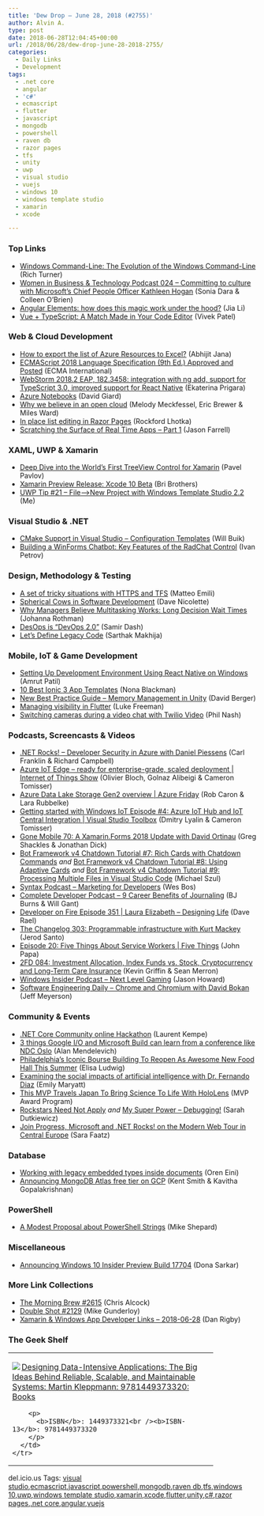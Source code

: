 ```yaml
---
title: 'Dew Drop – June 28, 2018 (#2755)'
author: Alvin A.
type: post
date: 2018-06-28T12:04:45+00:00
url: /2018/06/28/dew-drop-june-28-2018-2755/
categories:
  - Daily Links
  - Development
tags:
  - .net core
  - angular
  - 'c#'
  - ecmascript
  - flutter
  - javascript
  - mongodb
  - powershell
  - raven db
  - razor pages
  - tfs
  - unity
  - uwp
  - visual studio
  - vuejs
  - windows 10
  - windows template studio
  - xamarin
  - xcode

---
```

### <a name="top"></a>Top Links

  * <a href="https://blogs.msdn.microsoft.com/commandline/2018/06/27/windows-command-line-the-evolution-of-the-windows-command-line/" target="_blank">Windows Command-Line: The Evolution of the Windows Command-Line</a> (Rich Turner)
  * <a href="http://womeninbizandtech.mpsn.libsynpro.com/024-committing-to-culture-with-microsofts-chief-people-officer-kathleen-hogan" target="_blank">Women in Business & Technology Podcast 024 &#8211; Committing to culture with Microsoft’s Chief People Officer Kathleen Hogan</a> (Sonia Dara & Colleen O’Brien)
  * <a href="https://blog.angularindepth.com/angular-elements-how-does-this-magic-work-under-the-hood-3684a0b2be95?source=rss----e5ed704095b---4" target="_blank">Angular Elements: how does this magic work under the hood?</a> (Jia Li)
  * <a href="https://css-tricks.com/vue-typescript-a-match-made-in-your-code-editor/" target="_blank">Vue + TypeScript: A Match Made in Your Code Editor</a> (Vivek Patel)



### <a name="web"></a>Web & Cloud Development

  * <a href="https://dailydotnettips.com/export-the-list-of-azure-resources-to-excel/" target="_blank">How to export the list of Azure Resources to Excel?</a> (Abhijit Jana)
  * <a href="http://www.ecma-international.org/publications/standards/Ecma-262.htm" target="_blank">ECMAScript 2018 Language Specification (9th Ed.) Approved and Posted</a> (ECMA International)
  * <a href="https://blog.jetbrains.com/webstorm/2018/06/webstorm-2018-2-eap-182-3458/" target="_blank">WebStorm 2018.2 EAP, 182.3458: integration with ng add, support for TypeScript 3.0, improved support for React Native</a> (Ekaterina Prigara)
  * <a href="http://davidgiard.com/2018/06/28/AzureNotebooks.aspx" target="_blank">Azure Notebooks</a> (David Giard)
  * <a href="http://feedproxy.google.com/~r/ClPlBl/~3/k6uTL0cyjYk/why-google-believes-in-open-cloud.html" target="_blank">Why we believe in an open cloud</a> (Melody Meckfessel, Eric Brewer & Miles Ward)
  * <a href="http://www.lhotka.net/weblog/InPlaceListEditingInRazorPages.aspx" target="_blank">In place list editing in Razor Pages</a> (Rockford Lhotka)
  * <a href="https://jfarrell.net/2018/06/27/scratching-the-surface-of-real-time-apps-part-1/" target="_blank">Scratching the Surface of Real Time Apps – Part 1</a> (Jason Farrell)



### <a name="silverlight"></a>XAML, UWP & Xamarin

  * <a href="https://www.telerik.com/blogs/deep-dive-into-worlds-first-treeview-control-for-xamarin" target="_blank">Deep Dive into the World&#8217;s First TreeView Control for Xamarin</a> (Pavel Pavlov)
  * <a href="https://releases.xamarin.com/preview-release-xcode-10-beta/" target="_blank">Xamarin Preview Release: Xcode 10 Beta</a> (Bri Brothers)
  * <a href="http://www.uwpapp.tips/2018/06/uwp-tip-21-file-new-project-with.html" target="_blank">UWP Tip #21 &#8211; File&#8211;>New Project with Windows Template Studio 2.2</a> (Me)



### <a name="dotnet"></a>Visual Studio & .NET

  * <a href="https://blogs.msdn.microsoft.com/vcblog/2018/06/27/cmake-support-in-visual-studio-configuration-templates/" target="_blank">CMake Support in Visual Studio – Configuration Templates</a> (Will Buik)
  * <a href="https://www.telerik.com/blogs/building-a-winforms-chatbot-key-features-of-the-radchat-control" target="_blank">Building a WinForms Chatbot: Key Features of the RadChat Control</a> (Ivan Petrov)



### <a name="design"></a>Design, Methodology & Testing

  * <a href="http://feedproxy.google.com/~r/MattsAlmSpace/~3/GH1iaadBVV4/a-set-of-tricky-situations-with-https.html" target="_blank">A set of tricky situations with HTTPS and TFS</a> (Matteo Emili)
  * <a href="http://feedproxy.google.com/~r/LeadingAgile/~3/jz7q-2djMrw/" target="_blank">Spherical Cows in Software Development</a> (Dave Nicolette)
  * <a href="http://feedproxy.google.com/~r/ManagingProductDevelopment/~3/lJ7-Mfa6SbY/" target="_blank">Why Managers Believe Multitasking Works: Long Decision Wait Times</a> (Johanna Rothman)
  * <a href="https://developers.redhat.com/blog/2018/06/27/desops-is-devops-2-0/" target="_blank">DesOps is “DevOps 2.0”</a> (Samir Dash)
  * <a href="https://dzone.com/articles/lets-define-legacy-code?utm_medium=feed&utm_source=feedpress.me&utm_campaign=Feed%3A+dzone%2Fdevops" target="_blank">Let&#8217;s Define Legacy Code</a> (Sarthak Makhija)



### <a name="mobile"></a>Mobile, IoT & Game Development

  * <a href="https://codeburst.io/setting-up-development-environment-using-react-native-on-windows-dd240e69f776?source=rss----61061eb0c96b---4" target="_blank">Setting Up Development Environment Using React Native on Windows</a> (Amrut Patil)
  * <a href="https://code.tutsplus.com/articles/best-ionic-app-templates--cms-31398" target="_blank">10 Best Ionic 3 App Templates</a> (Nona Blackman)
  * <a href="https://blogs.unity3d.com/2018/06/27/new-best-practice-guide-memory-management-in-unity/" target="_blank">New Best Practice Guide – Memory Management in Unity</a> (David Berger)
  * <a href="https://medium.com/flutter-io/managing-visibility-in-flutter-f558588adefe?source=rss----4da7dfd21a33---4" target="_blank">Managing visibility in Flutter</a> (Luke Freeman)
  * <a href="https://twilioinc.wpengine.com/2018/06/switching-cameras-twilio-video-chat.html" target="_blank">Switching cameras during a video chat with Twilio Video</a> (Phil Nash)



### <a name="podcasts"></a>Podcasts, Screencasts & Videos

  * <a href="http://www.dotnetrocks.com/default.aspx?ShowNum=1558" target="_blank">.NET Rocks! &#8211; Developer Security in Azure with Daniel Piessens</a> (Carl Franklin & Richard Campbell)
  * <a href="https://channel9.msdn.com/Shows/Internet-of-Things-Show/Azure-IoT-Edge-ready-for-enterprise-grade-scaled-deployment?WT.mc_id=DX_MVP4025064" target="_blank">Azure IoT Edge &#8211; ready for enterprise-grade, scaled deployment | Internet of Things Show</a> (Olivier Bloch, Golnaz Alibeigi & Cameron Tomisser)
  * <a href="https://channel9.msdn.com/Shows/Azure-Friday/Azure-Data-Lake-Storage-Gen2-overview?WT.mc_id=DX_MVP4025064" target="_blank">Azure Data Lake Storage Gen2 overview | Azure Friday</a> (Rob Caron & Lara Rubbelke)
  * <a href="https://channel9.msdn.com/Shows/Visual-Studio-Toolbox/Getting-started-with-Windows-IoT-Episode-4-Azure-IoT-Hub-and-IoT-Central-Integration?WT.mc_id=DX_MVP4025064" target="_blank">Getting started with Windows IoT Episode #4: Azure IoT Hub and IoT Central Integration | Visual Studio Toolbox</a> (Dmitry Lyalin & Cameron Tomisser)
  * <a href="https://tracking.feedpress.it/link/8084/9573116" target="_blank">Gone Mobile 70: A Xamarin.Forms 2018 Update with David Ortinau</a> (Greg Shackles & Jonathan Dick)
  * <a href="http://www.youtube.com/watch?v=toLj_0KraTU" target="_blank">Bot Framework v4 Chatdown Tutorial #7: Rich Cards with Chatdown Commands</a> _and_ <a href="http://www.youtube.com/watch?v=TZQtNZ08LpQ" target="_blank">Bot Framework v4 Chatdown Tutorial #8: Using Adaptive Cards</a> _and_ <a href="http://www.youtube.com/watch?v=bl_kIkqidU4" target="_blank">Bot Framework v4 Chatdown Tutorial #9: Processing Multiple Files in Visual Studio Code</a> (Michael Szul)
  * <a href="https://traffic.libsyn.com/secure/syntax/Syntax052.mp3" target="_blank">Syntax Podcast &#8211; Marketing for Developers</a> (Wes Bos)
  * <a href="https://completedeveloperpodcast.com/episode-150/?utm_source=rss&utm_medium=rss&utm_campaign=episode-150" target="_blank">Complete Developer Podcast &#8211; 9 Career Benefits of Journaling</a> (BJ Burns & Will Gant)
  * <a href="http://developeronfire.com/podcast/episode-351-laura-elizabeth-designing-life" target="_blank">Developer on Fire Episode 351 | Laura Elizabeth &#8211; Designing Life</a> (Dave Rael)
  * <a href="https://changelog.com/podcast/303" target="_blank">The Changelog 303: Programmable infrastructure with Kurt Mackey</a> (Jerod Santo)
  * <a href="https://channel9.msdn.com/Shows/5-Things/Episode-20-Five-Things-About-Service-Workers?WT.mc_id=DX_MVP4025064" target="_blank">Episode 20: Five Things About Service Workers | Five Things</a> (John Papa)
  * <a href="https://2frugaldudes.com/2fd-084-investment-allocation-index-funds-vs-stock-cryptocurrency-and-long-term-care-insurance/" target="_blank">2FD 084: Investment Allocation, Index Funds vs. Stock, Cryptocurrency and Long-Term Care Insurance</a> (Kevin Griffin & Sean Merron)
  * <a href="http://windowsinsider.mpsn.libsynpro.com/next-level-gaming" target="_blank">Windows Insider Podcast &#8211; Next Level Gaming</a> (Jason Howard)
  * <a href="https://softwareengineeringdaily.com/2018/06/28/chrome-and-chromium-with-david-bokan/" target="_blank">Software Engineering Daily &#8211; Chrome and Chromium with David Bokan</a> (Jeff Meyerson)



### <a name="events"></a>Community & Events

  * <a href="http://feedproxy.google.com/~r/laurentkempe/~3/FvB3FWd52xQ/" target="_blank">.NET Core Community online Hackathon</a> (Laurent Kempe)
  * <a href="https://hackernoon.com/3-things-google-i-o-and-microsoft-build-can-learn-from-a-conference-like-ndc-oslo-88231422da67?source=rss-7f6a1877be4b------2" target="_blank">3 things Google I/O and Microsoft Build can learn from a conference like NDC Oslo</a> (Alan Mendelevich)
  * <a href="https://www.uwishunu.com/2018/06/philadelphia-bourse-building-new-food-hall-summer/" target="_blank">Philadelphia’s Iconic Bourse Building To Reopen As Awesome New Food Hall This Summer</a> (Elisa Ludwig)
  * <a href="https://www.microsoft.com/en-us/research/blog/examining-the-social-impacts-of-artificial-intelligence-with-dr-fernando-diaz/" target="_blank">Examining the social impacts of artificial intelligence with Dr. Fernando Diaz</a> (Emily Maryatt)
  * <a href="https://blogs.msdn.microsoft.com/mvpawardprogram/2018/06/27/tatsuro-ueda-hololens/" target="_blank">This MVP Travels Japan To Bring Science To Life With HoloLens</a> (MVP Award Program)
  * <a href="http://www.sadukie.com/2018/06/27/rockstars-need-not-apply/" target="_blank">Rockstars Need Not Apply</a> _and_ <a href="http://www.sadukie.com/2018/06/27/my-super-power-debugging/" target="_blank">My Super Power – Debugging!</a> (Sarah Dutkiewicz)
  * <a href="https://www.telerik.com/blogs/join-progress-microsoft-and-dotnet-rocks-modern-web-tour-central-europe" target="_blank">Join Progress, Microsoft and .NET Rocks! on the Modern Web Tour in Central Europe</a> (Sara Faatz)



### <a name="sql"></a>Database

  * <a href="http://feedproxy.google.com/~r/AyendeRahien/~3/7vU3JfwXet0/working-with-legacy-embedded-types-inside-documents" target="_blank">Working with legacy embedded types inside documents</a> (Oren Eini)
  * <a href="http://feedproxy.google.com/~r/ClPlBl/~3/5NJN38tt9AM/announcing-mongodb-atlas-free-tier-on-gcp.html" target="_blank">Announcing MongoDB Atlas free tier on GCP</a> (Kent Smith & Kavitha Gopalakrishnan)



### <a name="ps"></a>PowerShell

  * <a href="https://powershellstation.com/2018/06/27/string-proposal/" target="_blank">A Modest Proposal about PowerShell Strings</a> (Mike Shepard)



### <a name="misc"></a>Miscellaneous

  * <a href="http://blogs.windows.com/windowsexperience/2018/06/27/announcing-windows-10-insider-preview-build-17704/?WT.mc_id=DX_MVP4025064" target="_blank">Announcing Windows 10 Insider Preview Build 17704</a> (Dona Sarkar)



### <a name="links"></a>More Link Collections

  * <a href="http://feedproxy.google.com/~r/ReflectivePerspective/~3/LrkZN6o4aCw/" target="_blank">The Morning Brew #2615</a> (Chris Alcock)
  * <a href="https://afreshcup.com/home/2018/06/28/double-shot-2129.html" target="_blank">Double Shot #2129</a> (Mike Gunderloy)
  * <a href="https://links.danrigby.com/2018/06/app-developer-links-2018-06-28/" target="_blank">Xamarin & Windows App Developer Links &#8211; 2018-06-28</a> (Dan Rigby)



### <a name="shelf"></a>The Geek Shelf

<div class="wlWriterEditableSmartContent" id="scid:7dc1bd33-94bd-46fd-a20b-0131235bcd47:d54e893b-dc61-4671-b8ce-959506dc6693" style="margin: 0px; padding: 0px; float: none; display: inline;">
  <table cellspacing="0" cellpadding="2" width="400" border="0" unselectable="on">
    <tr>
      <td valign="top" width="400">
        <p>
          <a title="Designing Data-Intensive Applications: The Big Ideas Behind Reliable, Scalable, and Maintainable Systems: Martin Kleppmann: 9781449373320: Books" href="https://www.amazon.com/exec/obidos/ASIN/1449373321/amavin-20"><img data-recalc-dims="1" decoding="async" src="https://i0.wp.com/images-na.ssl-images-amazon.com/images/I/51hOYx8BxXL._AC_US218_.jpg?w=660&#038;ssl=1" border="0" align="left" style="float:left" />Designing Data-Intensive Applications: The Big Ideas Behind Reliable, Scalable, and Maintainable Systems: Martin Kleppmann: 9781449373320: Books</a>
        </p>
        
        <p>
          <b>ISBN</b>: 1449373321<br /><b>ISBN-13</b>: 9781449373320
        </p>
      </td>
    </tr>
  </table>
</div>



<div class="wlWriterEditableSmartContent" id="scid:77ECF5F8-D252-44F5-B4EB-D463C5396A79:d9220e34-5b46-4664-b02f-b0f39ba3251f" style="margin: 0px; padding: 0px; float: none; display: inline;">
  del.icio.us Tags: <a href="http://del.icio.us/popular/visual+studio" rel="tag">visual studio</a>,<a href="http://del.icio.us/popular/ecmascript" rel="tag">ecmascript</a>,<a href="http://del.icio.us/popular/javascript" rel="tag">javascript</a>,<a href="http://del.icio.us/popular/powershell" rel="tag">powershell</a>,<a href="http://del.icio.us/popular/mongodb" rel="tag">mongodb</a>,<a href="http://del.icio.us/popular/raven+db" rel="tag">raven db</a>,<a href="http://del.icio.us/popular/tfs" rel="tag">tfs</a>,<a href="http://del.icio.us/popular/windows+10" rel="tag">windows 10</a>,<a href="http://del.icio.us/popular/uwp" rel="tag">uwp</a>,<a href="http://del.icio.us/popular/windows+template+studio" rel="tag">windows template studio</a>,<a href="http://del.icio.us/popular/xamarin" rel="tag">xamarin</a>,<a href="http://del.icio.us/popular/xcode" rel="tag">xcode</a>,<a href="http://del.icio.us/popular/flutter" rel="tag">flutter</a>,<a href="http://del.icio.us/popular/unity" rel="tag">unity</a>,<a href="http://del.icio.us/popular/c%23" rel="tag">c#</a>,<a href="http://del.icio.us/popular/razor+pages" rel="tag">razor pages</a>,<a href="http://del.icio.us/popular/.net+core" rel="tag">.net core</a>,<a href="http://del.icio.us/popular/angular" rel="tag">angular</a>,<a href="http://del.icio.us/popular/vuejs" rel="tag">vuejs</a>
</div>